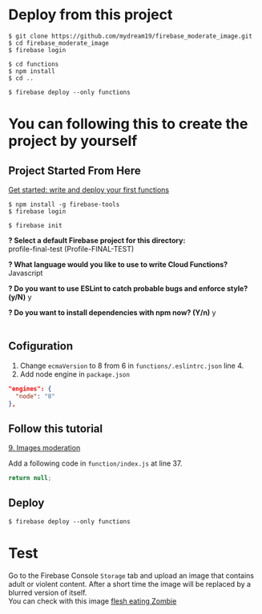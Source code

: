 # Deploy from this project
```
$ git clone https://github.com/mydream19/firebase_moderate_image.git
$ cd firebase_moderate_image
$ firebase login

$ cd functions
$ npm install
$ cd ..

$ firebase deploy --only functions
```

# You can following this to create the project by yourself
## Project Started From Here
<a href="https://firebase.google.com/docs/functions/get-started">Get started: write and deploy your first functions</a>

```console
$ npm install -g firebase-tools
$ firebase login

$ firebase init
```

<b>? Select a default Firebase project for this directory:</b><br>
profile-final-test (Profile-FINAL-TEST)

<b>? What language would you like to use to write Cloud Functions?</b><br>
Javascript

<b>? Do you want to use ESLint to catch probable bugs and enforce style? (y/N)</b> y<br>

<b>? Do you want to install dependencies with npm now? (Y/n)</b> y<br>
<br>

## Cofiguration
1. Change `ecmaVersion` to 8 from 6 in `functions/.eslintrc.json` line 4.
2. Add node engine in `package.json`
```json
"engines": {
  "node": "8"
},
```

## Follow this tutorial
<a href="https://codelabs.developers.google.com/codelabs/firebase-cloud-functions/#8">9. Images moderation</a>

Add a following code in `function/index.js` at line 37.

```js
return null;
```

## Deploy
```
$ firebase deploy --only functions
```

# Test
Go to the Firebase Console `Storage` tab and upload an image that contains adult or violent content. After a short time the image will be replaced by a blurred version of itself.<br>
You can check with this image <a href="https://pixabay.com/zombie-flesh-eater-dead-spooky-949916/">flesh eating Zombie</a>
```